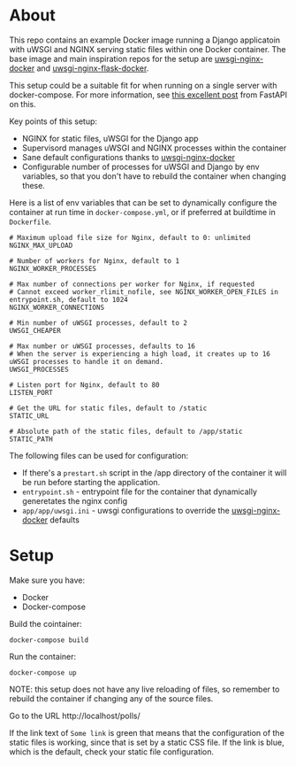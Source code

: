 # About

This repo contains an example Docker image running a Django applicatoin with uWSGI and NGINX serving static files within one Docker container.
The base image and main inspiration repos for the setup are [uwsgi-nginx-docker](https://github.com/tiangolo/uwsgi-nginx-docker) and [uwsgi-nginx-flask-docker](https://github.com/tiangolo/uwsgi-nginx-flask-docker).

This setup could be a suitable fit for when running on a single server with docker-compose. For more information, see [this excellent post](https://fastapi.tiangolo.com/deployment/docker/#docker-compose) from FastAPI on this.

Key points of this setup:

- NGINX for static files, uWSGI for the Django app
- Supervisord manages uWSGI and NGINX processes within the container
- Sane default configurations thanks to [uwsgi-nginx-docker](https://github.com/tiangolo/uwsgi-nginx-docker)
- Configurable number of processes for uWSGI and Django by env variables, so that you don't have to rebuild the container when changing these.

Here is a list of env variables that can be set to dynamically configure the container at run time in `docker-compose.yml`, or if preferred at buildtime in `Dockerfile`.

```
# Maximum upload file size for Nginx, default to 0: unlimited
NGINX_MAX_UPLOAD

# Number of workers for Nginx, default to 1
NGINX_WORKER_PROCESSES

# Max number of connections per worker for Nginx, if requested
# Cannot exceed worker_rlimit_nofile, see NGINX_WORKER_OPEN_FILES in entrypoint.sh, default to 1024
NGINX_WORKER_CONNECTIONS

# Min number of uWSGI processes, default to 2
UWSGI_CHEAPER

# Max number or uWSGI processes, defaults to 16
# When the server is experiencing a high load, it creates up to 16 uWSGI processes to handle it on demand.
UWSGI_PROCESSES

# Listen port for Nginx, default to 80
LISTEN_PORT

# Get the URL for static files, default to /static
STATIC_URL

# Absolute path of the static files, default to /app/static
STATIC_PATH
```

The following files can be used for configuration:

- If there's a `prestart.sh` script in the /app directory of the container it will be run before starting the application.
- `entrypoint.sh` - entrypoint file for the container that dynamically generetates the nginx config
- `app/app/uwsgi.ini` - uwsgi configurations to override the [uwsgi-nginx-docker](https://github.com/tiangolo/uwsgi-nginx-docker) defaults

# Setup

Make sure you have:

- Docker
- Docker-compose

Build the cointainer:

```
docker-compose build
```

Run the container:

```
docker-compose up
```

NOTE: this setup does not have any live reloading of files, so remember to rebuild the container if changing any of the source files.

Go to the URL http://localhost/polls/

If the link text of `Some link` is green that means that the configuration of the static files is working, since that is set by a static CSS file.
If the link is blue, which is the default, check your static file configuration.
